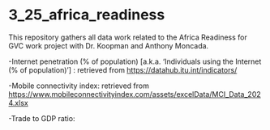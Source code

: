 # 3_25_africa_readiness
This repository gathers all data work related to the Africa Readiness for GVC work project with Dr. Koopman and Anthony Moncada.

-Internet penetration (% of population) [a.k.a. ‘Individuals using the Internet (% of population)’] : retrieved from https://datahub.itu.int/indicators/

-Mobile connectivity index: retrieved from https://www.mobileconnectivityindex.com/assets/excelData/MCI_Data_2024.xlsx

-Trade to GDP ratio: 

